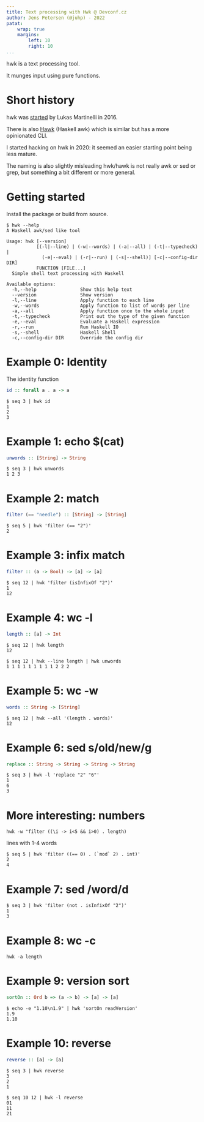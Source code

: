 ```yaml
---
title: Text processing with Hwk @ Devconf.cz
author: Jens Petersen (@juhp) - 2022
patat:
    wrap: true
    margins:
        left: 10
        right: 10
...
```


hwk is a text processing tool.

It munges input using pure functions.

# Short history

hwk was [started](https://github.com/lukasmartinelli/hwk)
by Lukas Martinelli in 2016.

There is also [Hawk](https://github.com/gelisam/hawk) (Haskell awk)
which is similar but has a more opinionated CLI.

I started hacking on hwk in 2020:
it seemed an easier starting point being less mature.

The naming is also slightly misleading hwk/hawk is not really
awk or sed or grep, but something a bit different or more general.

# Getting started

Install the package or build from source.

```shellsession
$ hwk --help
A Haskell awk/sed like tool

Usage: hwk [--version]
           [(-l|--line) | (-w|--words) | (-a|--all) | (-t|--typecheck) |
             (-e|--eval) | (-r|--run) | (-s|--shell)] [-c|--config-dir DIR]
           FUNCTION [FILE...]
  Simple shell text processing with Haskell

Available options:
  -h,--help                Show this help text
  --version                Show version
  -l,--line                Apply function to each line
  -w,--words               Apply function to list of words per line
  -a,--all                 Apply function once to the whole input
  -t,--typecheck           Print out the type of the given function
  -e,--eval                Evaluate a Haskell expression
  -r,--run                 Run Haskell IO
  -s,--shell               Haskell Shell
  -c,--config-dir DIR      Override the config dir
```

# Example 0: Identity

The identity function
```haskell
id :: forall a . a -> a
```

```shellsession
$ seq 3 | hwk id
1
2
3
```

# Example 1: echo $(cat)

```haskell
unwords :: [String] -> String
```

```shellsession
$ seq 3 | hwk unwords
1 2 3
```

# Example 2: match

```haskell
filter (== "needle") :: [String] -> [String]
```

```shellsession
$ seq 5 | hwk 'filter (== "2")'
2
```

# Example 3: infix match

```haskell
filter :: (a -> Bool) -> [a] -> [a]
```

```shellsession
$ seq 12 | hwk 'filter (isInfixOf "2")'
1
12
```

# Example 4: wc -l

```haskell
length :: [a] -> Int
```

```shellsession
$ seq 12 | hwk length
12
```

```shellsession
$ seq 12 | hwk --line length | hwk unwords
1 1 1 1 1 1 1 1 1 2 2 2
```

# Example 5: wc -w

```haskell
words :: String -> [String]
```

```shellsession
$ seq 12 | hwk --all '(length . words)'
12
```

# Example 6: sed s/old/new/g

```haskell
replace :: String -> String -> String -> String
```

```shellsession
$ seq 3 | hwk -l 'replace "2" "6"'
1
6
3
```

# More interesting: numbers

`hwk -w "filter ((\i -> i<5 && i>0) . length)`

lines with 1-4 words


```shellsession
$ seq 5 | hwk 'filter ((== 0) . (`mod` 2) . int)'
2
4
```

# Example 7: sed /word/d

```shellsession
$ seq 3 | hwk 'filter (not . isInfixOf "2")'
1
3
```

# Example 8: wc -c

`hwk -a length`

# Example 9: version sort

```haskell
sortOn :: Ord b => (a -> b) -> [a] -> [a]
```

```shellsession
$ echo -e "1.10\n1.9" | hwk 'sortOn readVersion'
1.9
1.10
```

# Example 10: reverse

```haskell
reverse :: [a] -> [a]
```

```shellsession
$ seq 3 | hwk reverse
3
2
1
```

```shellsession
$ seq 10 12 | hwk -l reverse
01
11
21
```

